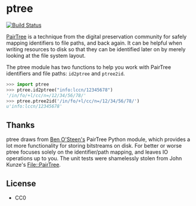 ptree
=====

[![Build Status](https://secure.travis-ci.org/edsu/ptree.png)](http://travis-ci.org/edsu/ptree)

[PairTree] is a technique from the digital preservation community for safely
mapping identifiers to file paths, and back again. It can be helpful when
writing resources to disk so that they can be identified later on by merely
looking at the file system layout.

The ptree module has two functions to help you work with PairTree identifiers 
and file paths: `id2ptree` and `ptree2id`. 

```python
>>> import ptree
>>> ptree.id2ptree("info:lccn/12345678")
'/in/fo/+l/cc/n=/12/34/56/78/'
>>> ptree.ptree2id('/in/fo/+l/cc/n=/12/34/56/78/')
u'info:lccn/12345678'
```

Thanks
------

ptree draws from [Ben O'Steen's] PairTree Python module, which provides a 
lot more functionality for storing bitstreams on disk. For better or worse
ptree focuses solely on the identifier/path mapping, and leaves IO operations 
up to you. The unit tests were shamelessly stolen from John Kunze's 
[File::PairTree]. 

License
-------

* CC0

[PairTree]: https://confluence.ucop.edu/display/Curation/PairTree
[Ben O'Steen's]: http://pypi.python.org/pypi/Pairtree
[File::PairTree]: http://search.cpan.org/dist/File-Pairtree/lib/File/Pairtree.pm
